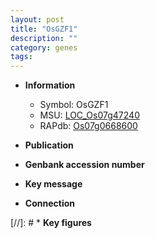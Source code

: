 ```yaml
---
layout: post
title: "OsGZF1"
description: ""
category: genes
tags: 
---
```


* **Information**  
    + Symbol: OsGZF1  
    + MSU: [LOC_Os07g47240](http://rice.uga.edu/cgi-bin/ORF_infopage.cgi?orf=LOC_Os07g47240)  
    + RAPdb: [Os07g0668600](http://rapdb.dna.affrc.go.jp/viewer/gbrowse_details/irgsp1?name=Os07g0668600)  

* **Publication**  

* **Genbank accession number**  

* **Key message**  

* **Connection**  

[//]: # * **Key figures**  


